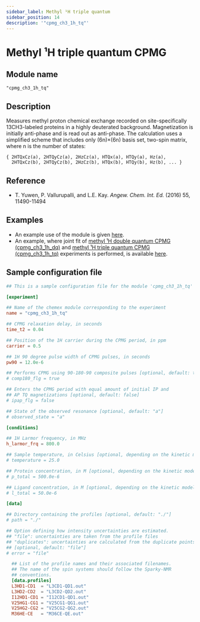 ```yaml
---
sidebar_label: Methyl ¹H triple quantum
sidebar_position: 14
description: '"cpmg_ch3_1h_tq"'
---
```


# Methyl ¹H triple quantum CPMG

## Module name

`"cpmg_ch3_1h_tq"`

## Description

Measures methyl proton chemical exchange recorded on site-specifically
13CH3-labeled proteins in a highly deuterated background. Magnetization is
initially anti-phase and is read out as anti-phase. The calculation uses a
simplified scheme that includes only (6n)×(6n) basis set, two-spin matrix, where
n is the number of states:

    { 2HTQxCz(a), 2HTQyCz(a), 2HzCz(a), HTQx(a), HTQy(a), Hz(a),
      2HTQxCz(b), 2HTQyCz(b), 2HzCz(b), HTQx(b), HTQy(b), Hz(b), ... }

## Reference

- T. Yuwen, P. Vallurupalli, and L.E. Kay. _Angew. Chem. Int. Ed._ (2016) 55,
  11490-11494

## Examples

- An example use of the module is given
  [here](https://github.com/gbouvignies/chemex/tree/master/examples/Experiments/CPMG_CH3_1H_SQ/).
- An example, where joint fit of
  [methyl ¹H double quantum CPMG (cpmg_ch3_1h_dq)](cpmg_ch3_1h_dq.md) and
  [methyl ¹H triple quantum CPMG (cpmg_ch3_1h_tq)](cpmg_ch3_1h_tq.md)
  experiments is performed, is available
  [here](https://github.com/gbouvignies/chemex/tree/master/examples/Combinations/CPMG_CH3_1H_DQ_TQ/).

## Sample configuration file

```toml title="experiment.toml"
## This is a sample configuration file for the module 'cpmg_ch3_1h_tq'

[experiment]

## Name of the chemex module corresponding to the experiment
name = "cpmg_ch3_1h_tq"

## CPMG relaxation delay, in seconds
time_t2 = 0.04

## Position of the 1H carrier during the CPMG period, in ppm
carrier = 0.5

## 1H 90 degree pulse width of CPMG pulses, in seconds
pw90 = 12.0e-6

## Performs CPMG using 90-180-90 composite pulses [optional, default: true]
# comp180_flg = true

## Enters the CPMG period with equal amount of initial IP and
## AP TQ magnetizations [optional, default: false]
# ipap_flg = false

## State of the observed resonance [optional, default: "a"]
# observed_state = "a"

[conditions]

## 1H Larmor frequency, in MHz
h_larmor_frq = 800.0

## Sample temperature, in Celsius [optional, depending on the kinetic model]
# temperature = 25.0

## Protein concentration, in M [optional, depending on the kinetic model]
# p_total = 500.0e-6

## Ligand concentration, in M [optional, depending on the kinetic model]
# l_total = 50.0e-6

[data]

## Directory containing the profiles [optional, default: "./"]
# path = "./"

## Option defining how intensity uncertainties are estimated.
## "file": uncertainties are taken from the profile files
## "duplicates": uncertainties are calculated from the duplicate points
## [optional, default: "file"]
# error = "file"

  ## List of the profile names and their associated filenames.
  ## The name of the spin systems should follow the Sparky-NMR
  ## conventions.
  [data.profiles]
  L3HD1-CD1  = "L3CD1-QD1.out"
  L3HD2-CD2  = "L3CD2-QD2.out"
  I12HD1-CD1 = "I12CD1-QD1.out"
  V25HG1-CG1 = "V25CG1-QG1.out"
  V25HG2-CG2 = "V25CG2-QG2.out"
  M36HE-CE   = "M36CE-QE.out"
```
